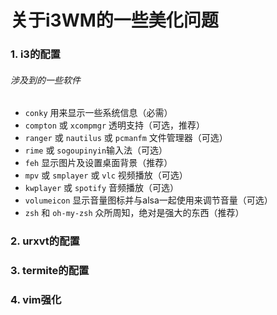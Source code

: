 # 关于i3WM的一些美化问题
### 1. i3的配置
###### 涉及到的一些软件
* `conky` 用来显示一些系统信息（必需）
* `compton` 或 `xcompmgr` 透明支持（可选，推荐）
* `ranger` 或 `nautilus` 或 `pcmanfm` 文件管理器（可选）
* `rime` 或 `sogoupinyin`输入法（可选）
* `feh` 显示图片及设置桌面背景（推荐）
* `mpv` 或 `smplayer` 或 `vlc` 视频播放（可选）
* `kwplayer` 或 `spotify` 音频播放（可选）
* `volumeicon` 显示音量图标并与alsa一起使用来调节音量（可选）
* `zsh` 和 `oh-my-zsh` 众所周知，绝对是强大的东西（推荐）
### 2. urxvt的配置
### 3. termite的配置
### 4. vim强化
